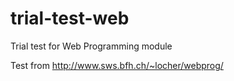 # trial-test-web
Trial test for Web Programming module

Test from http://www.sws.bfh.ch/~locher/webprog/

